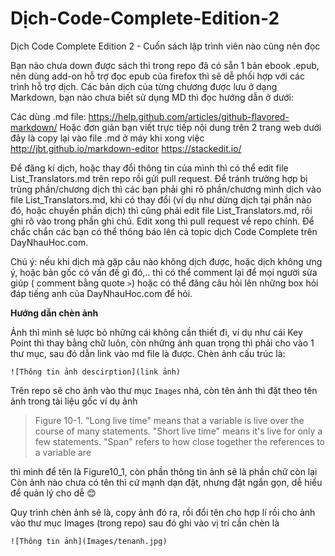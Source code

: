 # Dịch-Code-Complete-Edition-2
Dịch Code Complete  Edition 2 - Cuốn sách lập trình viên nào cũng nên đọc

Bạn nào chưa down được sách  thì trong repo đã có sẵn 1 bản ebook .epub, nên dùng add-on hỗ trợ đọc epub của firefox thì sẽ dễ phối hợp với các trình hỗ trợ dịch.
Các bản dịch của từng chương được lưu ở dạng Markdown, bạn nào chưa biết sử dụng MD thì đọc hướng dẫn ở dưới:

Các dùng .md file:
https://help.github.com/articles/github-flavored-markdown/
Hoặc đơn giản bạn viết trực tiếp nội dung trên 2 trang web dưới đây là copy lại vào file .md ở máy khi xong việc
http://jbt.github.io/markdown-editor
https://stackedit.io/

Để đăng kí dịch, hoặc thay đổi thông tin của mình thì có thể edit file List_Translators.md trên repo rồi gửi pull request.
Để tránh trường hợp bị trùng phần/chương dịch thì các bạn phải ghi rõ phần/chương mình dịch vào file List_Translators.md, khi có thay đổi (ví dụ như dừng dịch tại phần nào đó, hoặc chuyển phần dịch) thì cũng phải edit file List_Translators.md, rồi ghi rõ vào trong phần ghi chú. Edit xong thì pull request về repo chính. Để chắc chắn các bạn có thể thông báo lên cả topic dịch Code Complete trên DayNhauHoc.com.

Chú ý: nếu khi dịch mà gặp câu nào không dịch được, hoặc dịch không ưng ý, hoặc bản gốc có vấn đề gì đó,.. thì có thể comment lại để mọi người sửa giúp ( comment bằng quote `>`) hoặc có thể đăng câu hỏi lên những box hỏi đáp tiếng anh của DayNhauHoc.com để hỏi.

**Hướng dẫn chèn ảnh**

Ảnh thì mình sẽ lược bỏ những cái không cần thiết đi, ví dụ như cái Key Point thì thay bằng chữ luôn, còn những ảnh quan trọng thì phải cho vào 1 thư mục, sau đó dẫn link vào md file là được.
Chèn ảnh cấu trúc là:

    ![Thông tin ảnh descirption](link ảnh)

Trên repo sẽ cho ảnh vào thư mục `Images` nhá, còn tên ảnh thì đặt theo tên ảnh trong tài liệu gốc ví dụ ảnh 
> Figure 10-1. "Long live time" means that a variable is live over the course of many statements. "Short live time" means it's live for only a few statements. "Span" refers to how close together the references to a variable are

thì mình để tên là Figure10_1, còn phần thông tin ảnh sẽ là phần chữ còn lại
Còn ảnh nào chưa có tên thì cứ mạnh dạn đặt, nhưng đặt ngắn gọn, dễ hiểu để quản lý cho dễ :blush:

Quy trình chèn ảnh sẽ là, copy ảnh đó ra, rồi đổi tên cho hợp lí rồi cho ảnh vào thư mục Images (trong repo)
sau đó ghi vào vị trí cần chèn là 

    ![Thông tin ảnh](Images/tenanh.jpg)
